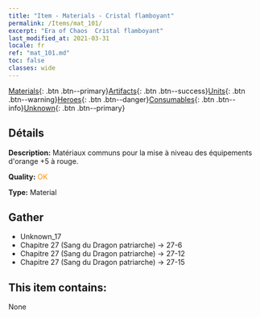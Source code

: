 ```yaml
---
title: "Item - Materials - Cristal flamboyant"
permalink: /Items/mat_101/
excerpt: "Era of Chaos  Cristal flamboyant"
last_modified_at: 2021-03-31
locale: fr
ref: "mat_101.md"
toc: false
classes: wide
---
```

 [Materials](/fr/Items/){: .btn .btn--primary}[Artifacts](/fr/Items/Artifacts/){: .btn .btn--success}[Units](/fr/Items/Units/){: .btn .btn--warning}[Heroes](/fr/Items/Heroes/){: .btn .btn--danger}[Consumables](/fr/Items/Consumables/){: .btn .btn--info}[Unknown](/fr/Items/Unknown/){: .btn .btn--primary}

## Détails
 **Description:** Matériaux communs pour la mise à niveau des équipements d'orange +5 à rouge.

 **Quality:** <span style="color: #FF8C00">OK</span>

 **Type:** Material

## Gather

*    Unknown_17 
*    Chapitre 27 (Sang du Dragon patriarche) -> 27-6 
*    Chapitre 27 (Sang du Dragon patriarche) -> 27-12 
*    Chapitre 27 (Sang du Dragon patriarche) -> 27-15 

## This item contains:

  None

